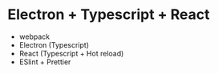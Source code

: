 # Electron + Typescript + React

- webpack
- Electron (Typescript)
- React (Typescript + Hot reload)
- ESlint + Prettier

